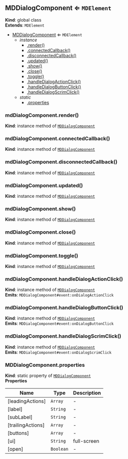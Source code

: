 <a name="MDDialogComponent"></a>

## MDDialogComponent ⇐ <code>MDElement</code>
**Kind**: global class  
**Extends**: <code>MDElement</code>  

* [MDDialogComponent](#MDDialogComponent) ⇐ <code>MDElement</code>
    * _instance_
        * [.render()](#MDDialogComponent+render)
        * [.connectedCallback()](#MDDialogComponent+connectedCallback)
        * [.disconnectedCallback()](#MDDialogComponent+disconnectedCallback)
        * [.updated()](#MDDialogComponent+updated)
        * [.show()](#MDDialogComponent+show)
        * [.close()](#MDDialogComponent+close)
        * [.toggle()](#MDDialogComponent+toggle)
        * [.handleDialogActionClick()](#MDDialogComponent+handleDialogActionClick)
        * [.handleDialogButtonClick()](#MDDialogComponent+handleDialogButtonClick)
        * [.handleDialogScrimClick()](#MDDialogComponent+handleDialogScrimClick)
    * _static_
        * [.properties](#MDDialogComponent.properties)

<a name="MDDialogComponent+render"></a>

### mdDialogComponent.render()
**Kind**: instance method of [<code>MDDialogComponent</code>](#MDDialogComponent)  
<a name="MDDialogComponent+connectedCallback"></a>

### mdDialogComponent.connectedCallback()
**Kind**: instance method of [<code>MDDialogComponent</code>](#MDDialogComponent)  
<a name="MDDialogComponent+disconnectedCallback"></a>

### mdDialogComponent.disconnectedCallback()
**Kind**: instance method of [<code>MDDialogComponent</code>](#MDDialogComponent)  
<a name="MDDialogComponent+updated"></a>

### mdDialogComponent.updated()
**Kind**: instance method of [<code>MDDialogComponent</code>](#MDDialogComponent)  
<a name="MDDialogComponent+show"></a>

### mdDialogComponent.show()
**Kind**: instance method of [<code>MDDialogComponent</code>](#MDDialogComponent)  
<a name="MDDialogComponent+close"></a>

### mdDialogComponent.close()
**Kind**: instance method of [<code>MDDialogComponent</code>](#MDDialogComponent)  
<a name="MDDialogComponent+toggle"></a>

### mdDialogComponent.toggle()
**Kind**: instance method of [<code>MDDialogComponent</code>](#MDDialogComponent)  
<a name="MDDialogComponent+handleDialogActionClick"></a>

### mdDialogComponent.handleDialogActionClick()
**Kind**: instance method of [<code>MDDialogComponent</code>](#MDDialogComponent)  
**Emits**: <code>MDDialogComponent#event:onDialogActionClick</code>  
<a name="MDDialogComponent+handleDialogButtonClick"></a>

### mdDialogComponent.handleDialogButtonClick()
**Kind**: instance method of [<code>MDDialogComponent</code>](#MDDialogComponent)  
**Emits**: <code>MDDialogComponent#event:onDialogButtonClick</code>  
<a name="MDDialogComponent+handleDialogScrimClick"></a>

### mdDialogComponent.handleDialogScrimClick()
**Kind**: instance method of [<code>MDDialogComponent</code>](#MDDialogComponent)  
**Emits**: <code>MDDialogComponent#event:onDialogScrimClick</code>  
<a name="MDDialogComponent.properties"></a>

### MDDialogComponent.properties
**Kind**: static property of [<code>MDDialogComponent</code>](#MDDialogComponent)  
**Properties**

| Name | Type | Description |
| --- | --- | --- |
| [leadingActions] | <code>Array</code> | - |
| [label] | <code>String</code> | - |
| [subLabel] | <code>String</code> | - |
| [trailingActions] | <code>Array</code> | - |
| [buttons] | <code>Array</code> | - |
| [ui] | <code>String</code> | full-screen |
| [open] | <code>Boolean</code> | - |

